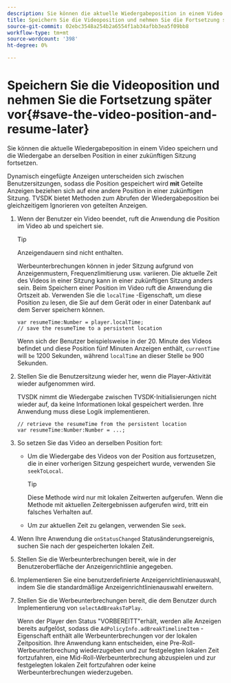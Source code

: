 ```yaml
---
description: Sie können die aktuelle Wiedergabeposition in einem Video speichern und die Wiedergabe an derselben Position in einer zukünftigen Sitzung fortsetzen.
title: Speichern Sie die Videoposition und nehmen Sie die Fortsetzung später vor
source-git-commit: 02ebc3548a254b2a6554f1ab34afbb3ea5f09bb8
workflow-type: tm+mt
source-wordcount: '398'
ht-degree: 0%

---
```


# Speichern Sie die Videoposition und nehmen Sie die Fortsetzung später vor{#save-the-video-position-and-resume-later}

Sie können die aktuelle Wiedergabeposition in einem Video speichern und die Wiedergabe an derselben Position in einer zukünftigen Sitzung fortsetzen.

Dynamisch eingefügte Anzeigen unterscheiden sich zwischen Benutzersitzungen, sodass die Position gespeichert wird **mit** Geteilte Anzeigen beziehen sich auf eine andere Position in einer zukünftigen Sitzung. TVSDK bietet Methoden zum Abrufen der Wiedergabeposition bei gleichzeitigem Ignorieren von geteilten Anzeigen.

1. Wenn der Benutzer ein Video beendet, ruft die Anwendung die Position im Video ab und speichert sie.

   >[!TIP]
   >
   >Anzeigendauern sind nicht enthalten.

   Werbeunterbrechungen können in jeder Sitzung aufgrund von Anzeigenmustern, Frequenzlimitierung usw. variieren. Die aktuelle Zeit des Videos in einer Sitzung kann in einer zukünftigen Sitzung anders sein. Beim Speichern einer Position im Video ruft die Anwendung die Ortszeit ab. Verwenden Sie die `localTime` -Eigenschaft, um diese Position zu lesen, die Sie auf dem Gerät oder in einer Datenbank auf dem Server speichern können.

   ```
   var resumeTime:Number = player.localTime; 
   // save the resumeTime to a persistent location
   ```

   Wenn sich der Benutzer beispielsweise in der 20. Minute des Videos befindet und diese Position fünf Minuten Anzeigen enthält, `currentTime` will `be` 1200 Sekunden, während `localTime` an dieser Stelle `be` 900 Sekunden.

1. Stellen Sie die Benutzersitzung wieder her, wenn die Player-Aktivität wieder aufgenommen wird.

   TVSDK nimmt die Wiedergabe zwischen TVSDK-Initialisierungen nicht wieder auf, da keine Informationen lokal gespeichert werden. Ihre Anwendung muss diese Logik implementieren.

   ```
   // retrieve the resumeTime from the persistent location 
   var resumeTime:Number:Number = ...;
   ```

1. So setzen Sie das Video an derselben Position fort:

   * Um die Wiedergabe des Videos von der Position aus fortzusetzen, die in einer vorherigen Sitzung gespeichert wurde, verwenden Sie `seekToLocal`.

     >[!TIP]
     >
     >Diese Methode wird nur mit lokalen Zeitwerten aufgerufen. Wenn die Methode mit aktuellen Zeitergebnissen aufgerufen wird, tritt ein falsches Verhalten auf.

   * Um zur aktuellen Zeit zu gelangen, verwenden Sie `seek`.

1. Wenn Ihre Anwendung die `onStatusChanged` Statusänderungsereignis, suchen Sie nach der gespeicherten lokalen Zeit.
1. Stellen Sie die Werbeunterbrechungen bereit, wie in der Benutzeroberfläche der Anzeigenrichtlinie angegeben.
1. Implementieren Sie eine benutzerdefinierte Anzeigenrichtlinienauswahl, indem Sie die standardmäßige Anzeigenrichtlinienauswahl erweitern.
1. Stellen Sie die Werbeunterbrechungen bereit, die dem Benutzer durch Implementierung von `selectAdBreaksToPlay`.

   Wenn der Player den Status &quot;VORBEREITT&quot;erhält, werden alle Anzeigen bereits aufgelöst, sodass die `AdPolicyInfo.adBreakTimelineItem` -Eigenschaft enthält alle Werbeunterbrechungen vor der lokalen Zeitposition. Ihre Anwendung kann entscheiden, eine Pre-Roll-Werbeunterbrechung wiederzugeben und zur festgelegten lokalen Zeit fortzufahren, eine Mid-Roll-Werbeunterbrechung abzuspielen und zur festgelegten lokalen Zeit fortzufahren oder keine Werbeunterbrechungen wiederzugeben.
